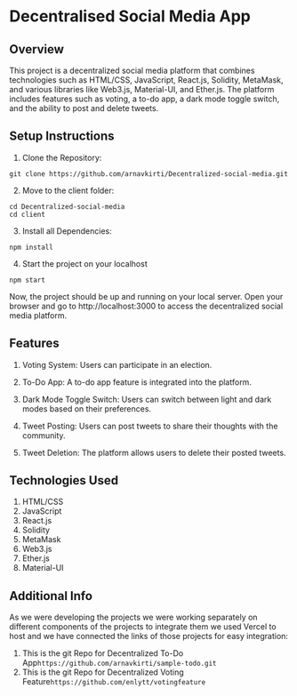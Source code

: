 
# Decentralised Social Media App

## Overview
This project is a decentralized social media platform that combines technologies such as HTML/CSS, JavaScript, React.js, Solidity, MetaMask, and various libraries like Web3.js, Material-UI, and Ether.js. The platform includes features such as voting, a to-do app, a dark mode toggle switch, and the ability to post and delete tweets.

## Setup Instructions

1. Clone the Repository:
```
git clone https://github.com/arnavkirti/Decentralized-social-media.git
```
2. Move to the client folder:
```
cd Decentralized-social-media
cd client
```
3. Install all Dependencies:
```
npm install
```
4. Start the project on your localhost
```
npm start
```
Now, the project should be up and running on your local server. Open your browser and go to http://localhost:3000 to access the decentralized social media platform.

## Features
1. Voting System: Users can participate in an election.

2. To-Do App: A to-do app feature is integrated into the platform.

3. Dark Mode Toggle Switch: Users can switch between light and dark modes based on their preferences.

4. Tweet Posting: Users can post tweets to share their thoughts with the community.

5. Tweet Deletion: The platform allows users to delete their posted tweets.

## Technologies Used
1. HTML/CSS
2. JavaScript
3. React.js
4. Solidity
5. MetaMask
6. Web3.js
7. Ether.js
8. Material-UI


## Additional Info 
As we were developing the projects we were working separately on different components of the projects to integrate them we used Vercel to host and we have connected the links of those projects for easy integration:
1. This is the git Repo for Decentralized To-Do App```https://github.com/arnavkirti/sample-todo.git```
2. This is the git Repo for Decentralized Voting Feature```https://github.com/enlytt/votingfeature```
